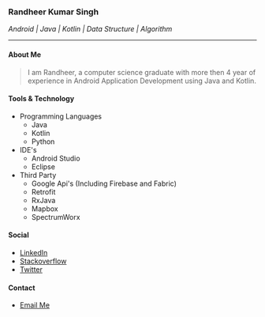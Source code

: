 

### Randheer Kumar Singh 
_Android | Java | Kotlin | Data Structure | Algorithm_
* * *

#### About Me
> I am Randheer, a computer science graduate with more then 4 year of experience in Android Application Development using Java and Kotlin.

#### Tools & Technology
- Programming Languages
  - Java
  - Kotlin
  - Python
- IDE's
  - Android Studio
  - Eclipse
- Third Party
  - Google Api's (Including Firebase and Fabric)
  - Retrofit
  - RxJava
  - Mapbox
  - SpectrumWorx 
  
#### Social
  - [LinkedIn](https://www.linkedin.com/in/randheer094/)
  - [Stackoverflow](https://stackoverflow.com/users/3524134/d4h)
  - [Twitter](https://twitter.com/randheer094)
  
#### Contact
  - [Email Me](mailto:randheer094@gmail.com)


